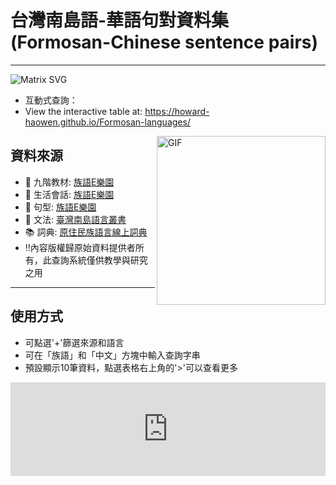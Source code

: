 # 台灣南島語-華語句對資料集(Formosan-Chinese sentence pairs)
---
![Matrix SVG](https://raw.githubusercontent.com/rodrigograca31/rodrigograca31/master/matrix.svg)

- 互動式查詢：
- View the interactive table at:
https://howard-haowen.github.io/Formosan-languages/

<img align="right" height="270px" alt="GIF" src="https://i.pinimg.com/originals/e4/26/70/e426702edf874b181aced1e2fa5c6cde.gif" />

## 資料來源
- 🥅 九階教材: [族語E樂園](http://web.klokah.tw)
- 💬 生活會話: [族語E樂園](http://web.klokah.tw)
- 🧗 句型: [族語E樂園](http://web.klokah.tw)
- 🔭 文法: [臺灣南島語言叢書](https://alilin.apc.gov.tw/tw/)
- 📚 詞典: [原住民族語言線上詞典](https://e-dictionary.apc.gov.tw/Index.htm?fbclid=IwAR18XBJPj2xs7nhpPlIUZ-P3joQRGXx22rbVcUvp14ysQu6SdrWYvo7gWCc)
- ‼️內容版權歸原始資料提供者所有，此查詢系統僅供教學與研究之用
---
## 使用方式
- 可點選'+'篩選來源和語言
- 可在「族語」和「中文」方塊中輸入查詢字串
- 預設顯示10筆資料，點選表格右上角的'>'可以查看更多

<iframe referrerpolicy="no-referrer-when-downgrade" height="" width="100%" style="border:none;" src="https://view-awesome-table.com/-MJlx3iyg49vqwVF44rP/view"></iframe>
